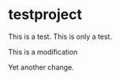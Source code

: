 testproject
===========

This is a test. This is only a test.

This is a modification 

Yet another change.

